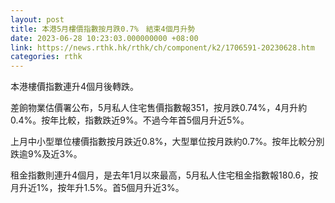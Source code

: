 ```yaml
---
layout: post
title: 本港5月樓價指數按月跌0.7%　結束4個月升勢
date: 2023-06-28 10:23:03.000000000 +08:00
link: https://news.rthk.hk/rthk/ch/component/k2/1706591-20230628.htm
categories: rthk
---
```


本港樓價指數連升4個月後轉跌。

差餉物業估價署公布，5月私人住宅售價指數報351，按月跌0.74%，4月升約0.4%。按年比較，指數跌近9%。不過今年首5個月升近5%。

上月中小型單位樓價指數按月跌近0.8%，大型單位按月跌約0.7%。按年比較分別跌逾9%及近3%。

租金指數則連升4個月，是去年1月以來最高，5月私人住宅租金指數報180.6，按月升近1%，按年升1.5%。首5個月升近3%。
